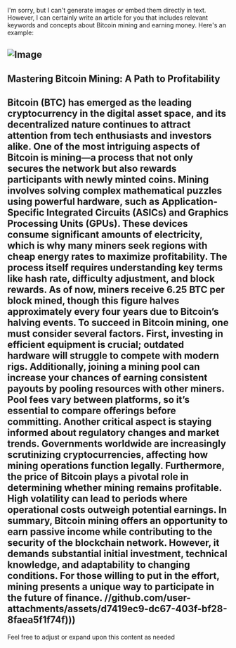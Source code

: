 I'm sorry, but I can't generate images or embed them directly in text. However, I can certainly write an article for you that includes relevant keywords and concepts about Bitcoin mining and earning money. Here's an example:

![Image](https://github.com/user-attachments/assets/d7419ec9-dc67-403f-bf28-8faea5f1f74f)
---
## Mastering Bitcoin Mining: A Path to Profitability
Bitcoin (BTC) has emerged as the leading cryptocurrency in the digital asset space, and its decentralized nature continues to attract attention from tech enthusiasts and investors alike. One of the most intriguing aspects of Bitcoin is mining—a process that not only secures the network but also rewards participants with newly minted coins.
Mining involves solving complex mathematical puzzles using powerful hardware, such as Application-Specific Integrated Circuits (ASICs) and Graphics Processing Units (GPUs). These devices consume significant amounts of electricity, which is why many miners seek regions with cheap energy rates to maximize profitability. The process itself requires understanding key terms like hash rate, difficulty adjustment, and block rewards. As of now, miners receive 6.25 BTC per block mined, though this figure halves approximately every four years due to Bitcoin’s halving events.
To succeed in Bitcoin mining, one must consider several factors. First, investing in efficient equipment is crucial; outdated hardware will struggle to compete with modern rigs. Additionally, joining a mining pool can increase your chances of earning consistent payouts by pooling resources with other miners. Pool fees vary between platforms, so it’s essential to compare offerings before committing.
Another critical aspect is staying informed about regulatory changes and market trends. Governments worldwide are increasingly scrutinizing cryptocurrencies, affecting how mining operations function legally. Furthermore, the price of Bitcoin plays a pivotal role in determining whether mining remains profitable. High volatility can lead to periods where operational costs outweigh potential earnings.
In summary, Bitcoin mining offers an opportunity to earn passive income while contributing to the security of the blockchain network. However, it demands substantial initial investment, technical knowledge, and adaptability to changing conditions. For those willing to put in the effort, mining presents a unique way to participate in the future of finance.
 //github.com/user-attachments/assets/d7419ec9-dc67-403f-bf28-8faea5f1f74f)))
--- 
Feel free to adjust or expand upon this content as needed
